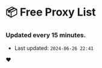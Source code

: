 # :package: Free Proxy List
### Updated every 15 minutes.

- Last updated: `2024-06-26 22:41`

:heart:
